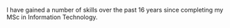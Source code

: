 I have gained a number of skills over the past 16 years since completing my MSc in Information Technology.
 

